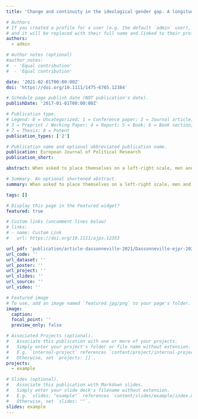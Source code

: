 ```yaml
---
title: 'Change and continuity in the ideological gender gap. A longitudinal analysis of left-right self-placement in OECD countries'

# Authors
# If you created a profile for a user (e.g. the default `admin` user), write the username (folder name) here
# and it will be replaced with their full name and linked to their profile.
authors:
  - admin

# Author notes (optional)
#author_notes:
#  - 'Equal contribution'
#  - 'Equal contribution'

date: '2021-02-01T00:00:00Z'
doi: 'https://doi.org/10.1111/1475-6765.12384'

# Schedule page publish date (NOT publication's date).
publishDate: '2017-01-01T00:00:00Z'

# Publication type.
# Legend: 0 = Uncategorized; 1 = Conference paper; 2 = Journal article;
# 3 = Preprint / Working Paper; 4 = Report; 5 = Book; 6 = Book section;
# 7 = Thesis; 8 = Patent
publication_types: ['2']

# Publication name and optional abbreviated publication name.
publication: European Journal of Political Research
publication_short: 

abstract: When asked to place themselves on a left-right scale, men and women tend to take different positions. Over time, however ideological gender differences have taken a different form. While women were traditionally more right-leaning than men, from around the mid-1990s onwards they have been found to take positions to the left of men. Using an originally constructed dataset that includes information on the left-right self-placement of more than 2.5 million respondents in 36 OECD countries between 1973 and 2018, I empirically verify how the ideological gender gap has evolved since. The results show, first, that while women have shifted to the left since the late 1970s, the pace of this change has strongly diminished since the late 1990s. Second, there is important between-country variation in the size of the reversal in the ideological gender gap. Third, with the exception of the Silent generation and the Baby-boomers, newer generations of women have not taken more left-leaning positions than generations before them.

# Summary. An optional shortened abstract.
summary: When asked to place themselves on a left-right scale, men and women tend to take different positions. Over time, however ideological gender differences have taken a different form...

tags: []

# Display this page in the Featured widget?
featured: true

# Custom links (uncomment lines below)
# links:
# - name: Custom Link
#   url: https://doi.org/10.1111/ajps.12353

url_pdf: 'publication/article-dassonneville-2021/Dassonneville-ejpr-2021.pdf'
url_code: ''
url_dataset: ''
url_poster: ''
url_project: ''
url_slides: ''
url_source: ''
url_video: ''

# Featured image
# To use, add an image named `featured.jpg/png` to your page's folder.
image:
  caption: 
  focal_point: ''
  preview_only: false

# Associated Projects (optional).
#   Associate this publication with one or more of your projects.
#   Simply enter your project's folder or file name without extension.
#   E.g. `internal-project` references `content/project/internal-project/index.md`.
#   Otherwise, set `projects: []`.
projects:
  - example

# Slides (optional).
#   Associate this publication with Markdown slides.
#   Simply enter your slide deck's filename without extension.
#   E.g. `slides: "example"` references `content/slides/example/index.md`.
#   Otherwise, set `slides: ""`.
slides: example
---
```


